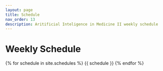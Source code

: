 ```yaml
---
layout: page
title: Schedule
nav_order: 13
description: Aritificial Inteligence in Medicine II weekly schedule
---
```


# Weekly Schedule

{% for schedule in site.schedules %}
{{ schedule }}
{% endfor %}
